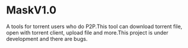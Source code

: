 # MaskV1.0
A tools for torrent users who do P2P.This tool can download torrent file, open with torrent client, upload file and more.This project is under development and there are bugs.
